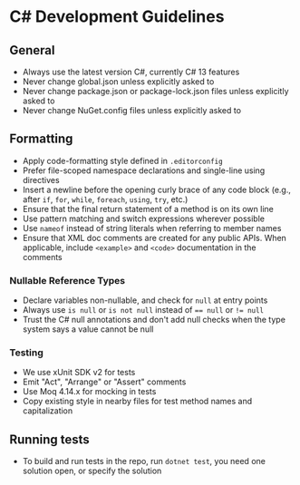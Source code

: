 # C# Development Guidelines

## General

* Always use the latest version C#, currently C# 13 features
* Never change global.json unless explicitly asked to
* Never change package.json or package-lock.json files unless explicitly asked to
* Never change NuGet.config files unless explicitly asked to

## Formatting

* Apply code-formatting style defined in `.editorconfig`
* Prefer file-scoped namespace declarations and single-line using directives
* Insert a newline before the opening curly brace of any code block (e.g., after `if`, `for`, `while`, `foreach`, `using`, `try`, etc.)
* Ensure that the final return statement of a method is on its own line
* Use pattern matching and switch expressions wherever possible
* Use `nameof` instead of string literals when referring to member names
* Ensure that XML doc comments are created for any public APIs. When applicable, include `<example>` and `<code>` documentation in the comments

### Nullable Reference Types

* Declare variables non-nullable, and check for `null` at entry points
* Always use `is null` or `is not null` instead of `== null` or `!= null`
* Trust the C# null annotations and don't add null checks when the type system says a value cannot be null

### Testing

* We use xUnit SDK v2 for tests
* Emit "Act", "Arrange" or "Assert" comments
* Use Moq 4.14.x for mocking in tests
* Copy existing style in nearby files for test method names and capitalization

## Running tests

* To build and run tests in the repo, run `dotnet test`, you need one solution open, or specify the solution
